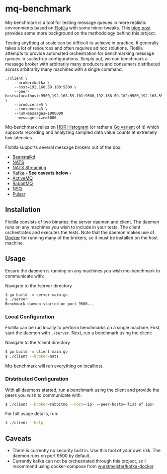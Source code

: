 # mq-benchmark
Mq-benchmark is a tool for testing message queues in more realistic environments based on [Flotilla](https://github.com/tylertreat/flotilla) with some minor tweaks. This [blog post](http://www.bravenewgeek.com/benchmark-responsibly/) provides some more background on the methodology behind this project.

Testing anything at scale can be difficult to achieve in practice. It generally takes a lot of resources and often requires ad hoc solutions. Flotilla attempts to provide automated orchestration for benchmarking message queues in scaled-up configurations. Simply put, we can benchmark a message broker with arbitrarily many producers and consumers distributed across arbitrarily many machines with a single command.

```shell
./client \
    --broker=kafka \
    --host=192.168.59.100:9500 \
    --peer-hosts=localhost:9500,192.168.59.101:9500,192.168.59.102:9500,192.168.59.103:9500 \
    --producers=5 \
    --consumers=3 \
    --num-messages=1000000
    --message-size=5000
```

Mq-benchmark relies on [HDR Histogram](http://hdrhistogram.github.io/HdrHistogram/) (or rather a [Go variant](https://github.com/codahale/hdrhistogram) of it) which supports recording and analyzing sampled data value counts at extremely low latencies.

Flotilla supports several message brokers out of the box:

- [Beanstalkd](http://kr.github.io/beanstalkd/)
- [NATS](http://nats.io/)
- [NATS Streaming](https://docs.nats.io/nats-streaming-concepts/intro)
- [Kafka](http://kafka.apache.org/) **- See caveats below -**
- [ActiveMQ](http://activemq.apache.org/)
- [RabbitMQ](http://www.rabbitmq.com/)
- [NSQ](http://nsq.io/)
- [Pulsar](https://pulsar.apache.org/)

## Installation

Flotilla consists of two binaries: the server daemon and client. The daemon runs on any machines you wish to include in your tests. The client orchestrates and executes the tests. Note that the daemon makes use of [Docker](https://www.docker.com/) for running many of the brokers, so it must be installed on the host machine.

<!-- To install the daemon, run:

```bash
$ go get github.com/tylertreat/flotilla/flotilla-server
```

To install the client, run:

```bash
$ go get github.com/tylertreat/flotilla/flotilla-client
``` -->

## Usage

Ensure the daemon is running on any machines you wish mq-benchmark to communicate with:

Navigate to the /server directory
```bash
$ go build -o server main.go 
$ ./server
Benchmark daemon started on port 9500...
```

### Local Configuration

Flotilla can be run locally to perform benchmarks on a single machine. First, start the daemon with `./server`. Next, run a benchmark using the client:

Navigate to the /client directory
```bash
$ go build -o client main.go
$ ./client --broker=nats
```

Mq-benchmark will run everything on localhost.

### Distributed Configuration

With all daemons started, run a benchmark using the client and provide the peers you wish to communicate with:

```bash
$ ./client --broker=rabbitmq --host=<ip> --peer-hosts=<list of ips>
```

For full usage details, run:

```bash
$ ./client --help
```

## Caveats
- There is currently no security built in. Use this tool *at your own risk*. The daemon runs on port 9500 by default.
- Currently kafka can not be orchestrated through this project, so I recommend using docker-compose from [wurstmeister/kafka-docker](https://github.com/wurstmeister/kafka-docker).
